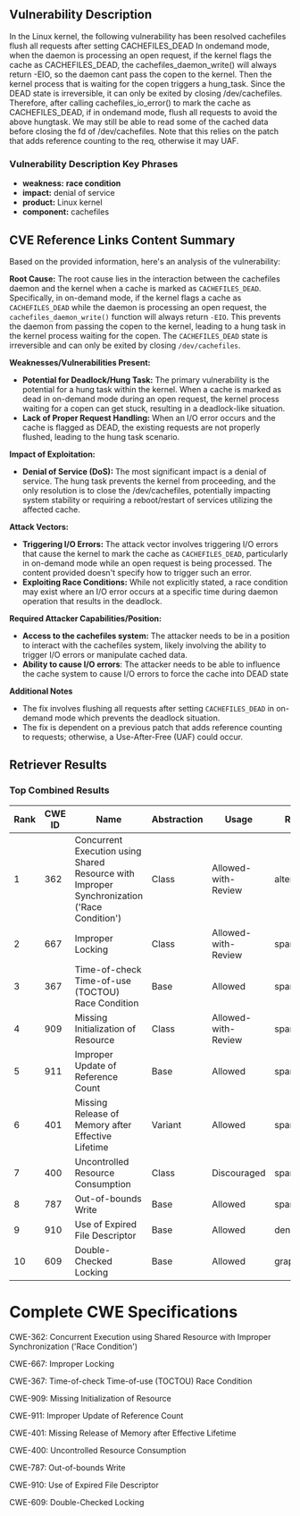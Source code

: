 ## Vulnerability Description
In the Linux kernel, the following vulnerability has been resolved cachefiles flush all requests after setting CACHEFILES_DEAD In ondemand mode, when the daemon is processing an open request, if the kernel flags the cache as CACHEFILES_DEAD, the cachefiles_daemon_write() will always return -EIO, so the daemon cant pass the copen to the kernel. Then the kernel process that is waiting for the copen triggers a hung_task. Since the DEAD state is irreversible, it can only be exited by closing /dev/cachefiles. Therefore, after calling cachefiles_io_error() to mark the cache as CACHEFILES_DEAD, if in ondemand mode, flush all requests to avoid the above hungtask. We may still be able to read some of the cached data before closing the fd of /dev/cachefiles. Note that this relies on the patch that adds reference counting to the req, otherwise it may UAF.

### Vulnerability Description Key Phrases
- **weakness:** **race condition**
- **impact:** denial of service
- **product:** Linux kernel
- **component:** cachefiles

## CVE Reference Links Content Summary
Based on the provided information, here's an analysis of the vulnerability:

**Root Cause:**
The root cause lies in the interaction between the cachefiles daemon and the kernel when a cache is marked as `CACHEFILES_DEAD`. Specifically, in on-demand mode, if the kernel flags a cache as `CACHEFILES_DEAD` while the daemon is processing an open request, the `cachefiles_daemon_write()` function will always return `-EIO`. This prevents the daemon from passing the copen to the kernel, leading to a hung task in the kernel process waiting for the copen. The `CACHEFILES_DEAD` state is irreversible and can only be exited by closing `/dev/cachefiles`.

**Weaknesses/Vulnerabilities Present:**
- **Potential for Deadlock/Hung Task:** The primary vulnerability is the potential for a hung task within the kernel. When a cache is marked as dead in on-demand mode during an open request, the kernel process waiting for a copen can get stuck, resulting in a deadlock-like situation.
- **Lack of Proper Request Handling:** When an I/O error occurs and the cache is flagged as DEAD, the existing requests are not properly flushed, leading to the hung task scenario.

**Impact of Exploitation:**
- **Denial of Service (DoS):** The most significant impact is a denial of service. The hung task prevents the kernel from proceeding, and the only resolution is to close the /dev/cachefiles, potentially impacting system stability or requiring a reboot/restart of services utilizing the affected cache.

**Attack Vectors:**
- **Triggering I/O Errors:** The attack vector involves triggering I/O errors that cause the kernel to mark the cache as `CACHEFILES_DEAD`, particularly in on-demand mode while an open request is being processed. The content provided doesn't specify how to trigger such an error.
- **Exploiting Race Conditions:** While not explicitly stated, a race condition may exist where an I/O error occurs at a specific time during daemon operation that results in the deadlock.

**Required Attacker Capabilities/Position:**
- **Access to the cachefiles system:** The attacker needs to be in a position to interact with the cachefiles system, likely involving the ability to trigger I/O errors or manipulate cached data.
- **Ability to cause I/O errors**: The attacker needs to be able to influence the cache system to cause I/O errors to force the cache into DEAD state

**Additional Notes**
- The fix involves flushing all requests after setting `CACHEFILES_DEAD` in on-demand mode which prevents the deadlock situation.
- The fix is dependent on a previous patch that adds reference counting to requests; otherwise, a Use-After-Free (UAF) could occur.

## Retriever Results

### Top Combined Results

| Rank | CWE ID | Name | Abstraction | Usage  | Retrievers | Individual Scores |
|------|--------|------|-------------|-------|------------|-------------------|
| 1 | 362 | Concurrent Execution using Shared Resource with Improper Synchronization ('Race Condition') | Class | Allowed-with-Review | alternate_terms | 1.000 |
| 2 | 667 | Improper Locking | Class | Allowed-with-Review | sparse | 0.671 |
| 3 | 367 | Time-of-check Time-of-use (TOCTOU) Race Condition | Base | Allowed | sparse | 0.661 |
| 4 | 909 | Missing Initialization of Resource | Class | Allowed-with-Review | sparse | 0.660 |
| 5 | 911 | Improper Update of Reference Count | Base | Allowed | sparse | 0.646 |
| 6 | 401 | Missing Release of Memory after Effective Lifetime | Variant | Allowed | sparse | 0.634 |
| 7 | 400 | Uncontrolled Resource Consumption | Class | Discouraged | sparse | 0.632 |
| 8 | 787 | Out-of-bounds Write | Base | Allowed | sparse | 0.631 |
| 9 | 910 | Use of Expired File Descriptor | Base | Allowed | dense | 0.501 |
| 10 | 609 | Double-Checked Locking | Base | Allowed | graph | 0.003 |



# Complete CWE Specifications

CWE-362: Concurrent Execution using Shared Resource with Improper Synchronization ('Race Condition')

CWE-667: Improper Locking

CWE-367: Time-of-check Time-of-use (TOCTOU) Race Condition

CWE-909: Missing Initialization of Resource

CWE-911: Improper Update of Reference Count

CWE-401: Missing Release of Memory after Effective Lifetime

CWE-400: Uncontrolled Resource Consumption

CWE-787: Out-of-bounds Write

CWE-910: Use of Expired File Descriptor

CWE-609: Double-Checked Locking